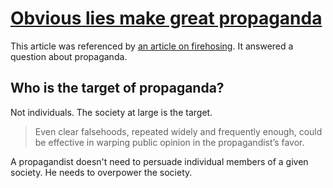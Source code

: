 # [Obvious lies make great propaganda](https://www.vox.com/2018/8/31/17804104/strikethrough-lies-propaganda-trump-putin)

This article was referenced by [an article on firehosing](../../../2025/10/24/theguardian-firehosing.md). It answered a question about propaganda.

## Who is the target of propaganda?

Not individuals. The society at large is the target.

> Even clear falsehoods, repeated widely and frequently enough, could be effective in warping public opinion in the propagandist’s favor.

A propagandist doesn't need to persuade individual members of a given society. He needs to overpower the society.
